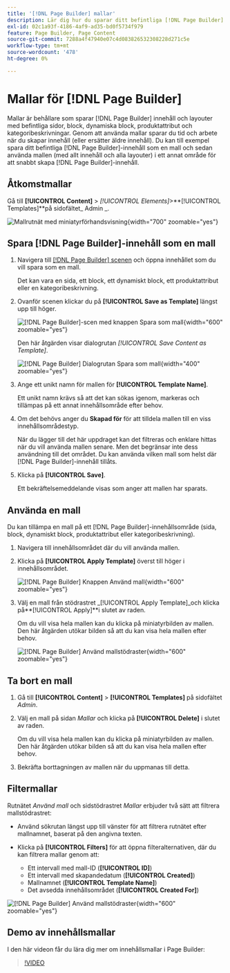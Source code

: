 ```yaml
---
title: '[!DNL Page Builder] mallar'
description: Lär dig hur du sparar ditt befintliga [!DNL Page Builder] -innehåll som en mall och sedan använder du mallen i ett annat område.
exl-id: 02c1a93f-4186-4af9-ad35-bd0f5734f979
feature: Page Builder, Page Content
source-git-commit: 7288a4f47940e07c4d083826532308228d271c5e
workflow-type: tm+mt
source-wordcount: '478'
ht-degree: 0%

---
```


# Mallar för [!DNL Page Builder]

Mallar är behållare som sparar [!DNL Page Builder] innehåll och layouter med befintliga sidor, block, dynamiska block, produktattribut och kategoribeskrivningar. Genom att använda mallar sparar du tid och arbete när du skapar innehåll (eller ersätter äldre innehåll). Du kan till exempel spara ditt befintliga [!DNL Page Builder]-innehåll som en mall och sedan använda mallen (med allt innehåll och alla layouter) i ett annat område för att snabbt skapa [!DNL Page Builder]-innehåll.

## Åtkomstmallar

Gå till **[!UICONTROL Content]** > _[!UICONTROL Elements]_>**[!UICONTROL Templates]**på sidofältet_ Admin _.

![Mallrutnät med miniatyrförhandsvisning](./assets/templates-list.png){width="700" zoomable="yes"}

## Spara [!DNL Page Builder]-innehåll som en mall

1. Navigera till [[!DNL Page Builder] scenen](workspace.md#stage) och öppna innehållet som du vill spara som en mall.

   Det kan vara en sida, ett block, ett dynamiskt block, ett produktattribut eller en kategoribeskrivning.

1. Ovanför scenen klickar du på **[!UICONTROL Save as Template]** längst upp till höger.

   ![[!DNL Page Builder]-scen med knappen Spara som mall ](./assets/pb-templates-saveastemplate-button.png){width="600" zoomable="yes"}

   Den här åtgärden visar dialogrutan _[!UICONTROL Save Content as Template]_.

   ![[!DNL Page Builder] Dialogrutan Spara som mall ](./assets/pb-templates-save-dialog.png){width="400" zoomable="yes"}

1. Ange ett unikt namn för mallen för **[!UICONTROL Template Name]**.

   Ett unikt namn krävs så att det kan sökas igenom, markeras och tillämpas på ett annat innehållsområde efter behov.

1. Om det behövs anger du **Skapad för** för att tilldela mallen till en viss innehållsområdestyp.

   När du lägger till det här uppdraget kan det filtreras och enklare hittas när du vill använda mallen senare. Men det begränsar inte dess användning till det området. Du kan använda vilken mall som helst där [!DNL Page Builder]-innehåll tillåts.

1. Klicka på **[!UICONTROL Save]**.

   Ett bekräftelsemeddelande visas som anger att mallen har sparats.

## Använda en mall

Du kan tillämpa en mall på ett [!DNL Page Builder]-innehållsområde (sida, block, dynamiskt block, produktattribut eller kategoribeskrivning).

1. Navigera till innehållsområdet där du vill använda mallen.

1. Klicka på **[!UICONTROL Apply Template]** överst till höger i innehållsområdet.

   ![[!DNL Page Builder] Knappen Använd mall ](./assets/pb-templates-applytemplate-button.png){width="600" zoomable="yes"}

1. Välj en mall från stödrastret _[!UICONTROL Apply Template]_och klicka på&#x200B;**[!UICONTROL Apply]**i slutet av raden.

   Om du vill visa hela mallen kan du klicka på miniatyrbilden av mallen. Den här åtgärden utökar bilden så att du kan visa hela mallen efter behov.

   ![[!DNL Page Builder] Använd mallstödraster ](./assets/pb-templates-apply-slideout-nofilters.png){width="600" zoomable="yes"}

## Ta bort en mall

1. Gå till **[!UICONTROL Content]** > **[!UICONTROL Templates]** på sidofältet _Admin_.

1. Välj en mall på sidan _Mallar_ och klicka på **[!UICONTROL Delete]** i slutet av raden.

   Om du vill visa hela mallen kan du klicka på miniatyrbilden av mallen. Den här åtgärden utökar bilden så att du kan visa hela mallen efter behov.

1. Bekräfta borttagningen av mallen när du uppmanas till detta.

## Filtermallar

Rutnätet _Använd mall_ och sidstödrastret _Mallar_ erbjuder två sätt att filtrera mallstödrastret:

- Använd sökrutan längst upp till vänster för att filtrera rutnätet efter mallnamnet, baserat på den angivna texten.

- Klicka på **[!UICONTROL Filters]** för att öppna filteralternativen, där du kan filtrera mallar genom att:

   - Ett intervall med mall-ID (**[!UICONTROL ID]**)
   - Ett intervall med skapandedatum (**[!UICONTROL Created]**)
   - Mallnamnet (**[!UICONTROL Template Name]**)
   - Det avsedda innehållsområdet (**[!UICONTROL Created For]**)

![[!DNL Page Builder] Använd mallstödraster ](./assets/pb-templates-apply-slideout-withfilters.png){width="600" zoomable="yes"}

## Demo av innehållsmallar

I den här videon får du lära dig mer om innehållsmallar i Page Builder:

>[!VIDEO](https://video.tv.adobe.com/v/343787?quality=12&learn=on)
